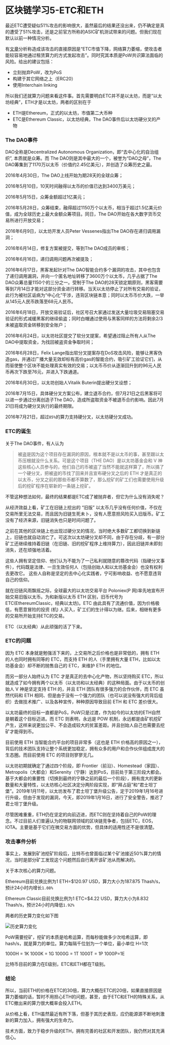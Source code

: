 # 区块链学习5-ETC和ETH


最近ETC遭受疑似51%攻击的影响很大，虽然最后的结果还没出来，仍不确定是真的遭受了51%攻击，还是之前官方所称的ASIC矿机测试带来的问题。但我们现在默认以前一种情况分析。

有[文章](https://mp.weixin.qq.com/s?__biz=MzU2MTE1NDk2Mg==&mid=2247491744&idx=1&sn=a425dae6bb7e083110b3150b758a3131&chksm=fc7fbe5dcb08374b4459ad93a783beeeff705939b312ca20f3f9d3e70af97effa596e38d7854&mpshare=1&scene=23&srcid=0115yOkGBCrn5L7SENkeTO5r#rd)分析称造成该攻击的直接原因是“ETC市值下降，网络算力萎缩，使攻击者能较容易地通过租赁算力的方式发起攻击”。同时究其本质是PoW共识算法面临的风险。给出的建议包括：

- 立刻抛弃PoW，改为PoS
- 构建于其它网络之上（ERC20）
- 使用Interchain linking

所以我们还就算力问题来看这件事。首先需要明白ETC并不是以太坊，而是“以太坊经典”，ETH才是以太坊，两者的区别在于

- ETH是Ethereum，正式的以太坊，市值第二大币种
- ETC是Ethereum Classic，以太坊经典，The DAO事件后以太坊硬分叉的产物

### The DAO事件

DAO全称是Decentralized Autonomous Organization，即“去中心化的自治组织”, 本质就是众筹。而 The DAO则是其中最大的一个，被誉为“DAO之母”，The DAO筹集到了1170万以太币（价值约2.45亿美元），并创造了众筹历史之最。

2016年4月30日，The DAO上线开始为期28天的全球众筹；

2016年5月10日，10天时间融得以太币的价值已达到3400万美元；

2016年5月15日，众筹金额超过1亿美元；

2016年5月28日，众筹结束，融得超过1150万个以太币，相当于超过1.5亿美元价值，成为全球历史上最大金额众筹项目。同日，The DAO开始在各大数字货币交易所进行开放交易；

2016年6月9日，以太坊开发人员Peter Vessenes指出The DAO存在递归调用漏洞；

2016年6月14日，修复方案被提交，等到The DAO成员的审核；

2016年6月16日，递归调用问题再次被提及；

2016年6月17日，黑客发起针对The DAO智能合约多个漏洞的攻击，其中也包含了递归调用漏洞，并向一个匿名地址转移了3600万个以太币，几乎占据了The DAO众筹总量1150个的三分之一。受制于The DAO的28天锁定期原则，黑客需要等到7月14日才能对这部分资金进行转移。当天以太坊停止了对所有交易的验证，此行为被社区诟病为“中心化”干涉，违背区块链本意；同时以太币币价大跌，一举从145元人民币跌落至68元人民币。

2016年6月18日，开放交易验证后，社区号召大家通过发送大量垃圾交易阻塞交易验证的形式减缓黑客的继续偷盗；同时白帽通过使用与黑客同样的方法将剩余2/3未被盗取资金转移到安全账户；

2016年6月24日，以太坊社区提交了软分叉提案，希望通过阻止所有人从The DAO中提取资金，为找回被盗资金争取时间；

2016年6月28日，Felix Lange指出软分叉提案存在DoS攻击风险，能够让黑客伪造gas，并通过广播大量无效却标有高价gas的智能合约，吸引矿工验证它们，从而驱使整个区块不能处理真实有效的交易；以太币币价从逐渐回升到的96元人民币再次下跌至76元，并进入下跌通道。

2016年6月30日，以太坊创始人Vitalik Buterin提出硬分叉设想；

2016年7月15日，具体硬分叉方案公布，建立退币合约，但7月21日之后黑客将可以进一步通过分离创造子The DAO，造成所盗取资金不被退币合约影响。因此7月21日将成为硬分叉执行的最终期限。

2016年7月21日，超过`85%`的算力支持硬分叉，以太坊硬分叉成功。

### ETC的诞生

关于The DAO事件，有人认为

> 被盗是因为这个项目存在漏洞的原因，根本就不是以太币的事，甚至跟以太币压根就没什么关系。可是这个项目（THE DAO）是以太坊基金会和 V 神这些核心人员参与的，他们自己的币被盗了当然不能就这样算了，所以搞了一个硬分叉，把被盗的币找了回来并且宣布硬分叉之后的 ETH 才是真正的以太币，分叉之前的那些币都不算数了，那么挖矿的矿工们也需要使用升级后的挖矿程序在崭新的一条链上挖矿。

不管这种想法如何，最终的结果都是ETC成了被抛弃者，但它为什么没有消失呢？

从经济效益上看，矿工在旧链上挖出的 “旧版” 以太币几乎没有任何价值，不仅在交易所里无法交易，而且因为旧链生死未卜，没有人愿意担风险买入旧版币。矿工没有了经济来源，旧链消失也只是时间问题了。

之前在其他的区块链上也出现过硬分叉的情况，当时绝大多数矿工都切换到新链上，旧链也就自动消亡了。可这次以太坊硬分叉却不同，由于存在分歧，有一部分矿工还继续维持着旧链（在旧链、旧的挖矿程序上维持算力），因此旧链并未即刻消失，还在顽强地活着。

这些人拥有坚定信仰、他们认为不能为了一己私利就随意的篡改代码（指硬分叉事件），代码既是法律、一旦生效任何人（包括创始人和以太坊基金会）也没有权利去更改它。 这些人自称是坚定的去中心化实践者，宁可影响收益、也不愿意违背自己的信仰。

就在旧链风雨飘摇之际，全球最大的以太坊交易平台 Poloniex(P 网)率先地宣布开始交易旧版以太币。为和新版以太币 ETH 区别，旧币代号为 ETC(EthereumClassic，经典以太坊)。ETC 由此具有了流通价值，因为价格极低，有愿意冒险的投资 (机) 人买入，矿工们的生计得以为继。后来，相继有更多的交易所开始支持ETC的交易。

ETC（以太经典）从此顽强的活了下来。

### ETC的问题

因为 ETC 本身就是勉强活下来的，上交易所之后价格也是非常低的，拥有 ETH 的人也同时拥有同等的 ETC，而支持 ETH 的人（手里拥有大量 ETH，比如以太坊基金会）却不断的抛售自己的 ETC，来维护 ETH 的地位。

而另一部分人始终认为 ETC 才是真正的去中心化产物，所以坚持购买 ETC，所以就造成了如今拥有两个以太币（以太坊和以太经典）的这种局面。由于以太币的创始人 V 神是坚定支持 ETH 的，并且 ETH 团队有很多强力的合作伙伴，而 ETC 虽然代码和 ETH 相同、但是由于没有一个强力的团队（也可以说没有强大的背后组织）去做技术推广、以及各种宣传，种种原因导致目前 ETH 和 ETC 差价很大。

以太坊最终的目标一直都是PoS，PoW只是过渡，作为如今的以太坊的ETH自然是朝着这个目标迈进。而 ETC 则表明，永远是 POW 机制，永远都是由矿机挖矿产生，这样来说更加公平、不会造成较大的贫富差距。并且创始人自己也需要去挖矿才能得到币。

目前使用 ETH 当智能合约平台的项目非常多（这也是 ETH 价格高的原因之一），背后的技术团队支持让整个系统更加稳定，拥有众多的用户和合作伙伴组成庞大的生态圈。而目前使用 ETC 的项目则寥寥无几。

以太坊初期就确定了通过四个阶段，即 Frontier（前沿）、Homestead（家园）、Metropolis（大都会）和Serenity（宁静）达到PoS，目前处于第三阶段大都会。基于大都会的重要性（切换到最终的宁静之前的最后一个阶段），拥有庞大的更新数量和大量特性，以太坊核心社区决定分两阶段实现，即“拜占庭”和“君士坦丁堡”。2019年1月11号，以太坊发布了君士坦丁堡升级公告，定于2019年1月16号进行升级，但由于发现的漏洞，今天，即2019年1月16日，进行了安全警告，推迟了君士坦丁堡升级。

尽管困难重重，ETH仍在坚定的向前迈进，而ETC则在坚持着自己的PoW的理念。不过目前人们普遍认为的物联网领域的区块链竞争者，包括ETC，EOS，IOTA。主要是基于它们在微交易方面的优势，但具体的适用性还不是很清楚。

### 攻击事件分析

事实上，发展到矿池挖矿阶段后，比特币也曾面临过某个矿池接近50%算力的情况，当时是部分矿工发现这个问题然后自行离开该矿池从而解决的。

关于本次核心的算力问题。

Ethereum目前兑换比例为1 ETH=$120.97 USD，算力大小为187.875 Thash/s，预计24小时内增长`1.08%`

Ethereum Classic目前兑换比例为1 ETC=$4.22 USD，算力大小为8.832 Thash/s，预计24小时内降低`1.92%`

两者的历史算力变化如下图

![历史算力变化](https://picped-1301226557.cos.ap-beijing.myqcloud.com/71581872-67f27400-2b42-11ea-9a48-faefd8ce6787.png)

PoW需要挖矿，挖矿的本质是哈希运算，而每秒能做多少次哈希运算，即hash/s，就是算力的单位。算力每隔千位划为一个单位，最小单位 H=1次    

1000H = 1K    1000K = 1G    1000G = 1T    1000T = 1P    1000P=1E

比特币目前的算力在E级别，ETC和ETH都在T级别。

### 结论

所以，当前ETH的价格在ETC的30倍，算力大概在ETC的20倍，如果直接原因是算力萎缩的话，暂时不用担心ETH的问题，甚至，由于ETC和ETH的特殊关系，从ETC撤出来的算力很大概率会投入ETH。

从价格上看，ETH虽然最近有所下落，但基于其历史表现，应仍能源源不断地刺激新的算力加入，拥有强大的生命力。

技术方面，致力于稳步升级的ETH，拥有完善的社区和开发团队，我仍然对其充满信心。


